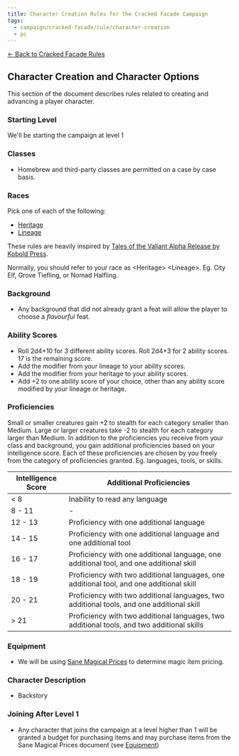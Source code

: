 ```yaml
---
title: Character Creation Rules for the Cracked Facade Campaign
tags:
  - campaign/cracked-facade/rule/character-creation
  - pc
---
```


[<- Back to Cracked Facade Rules](./index.md)

## Character Creation and Character Options

This section of the document describes rules related to creating and advancing a player character.

### Starting Level

We'll be starting the campaign at level 1

### Classes

- Homebrew and third-party classes are permitted on a case by case basis.

### Races

Pick one of each of the following:

- [Heritage](heritage/index.md)
- [Lineage](lineage/index.md)

These rules are heavily inspired by [Tales of the Valiant Alpha Release by Kobold Press](https://koboldpress.com/kpstore/product/tales-of-the-valiant-alpha-release-pdf/).

Normally, you should refer to your race as <Heritage\> <Lineage\>. Eg. City Elf, Grove Tiefling, or Nomad Halfling.

### Background

- Any background that did not already grant a feat will allow the player to choose a *flavourful* feat.

### Ability Scores

- Roll 2d4+10 for 3 different ability scores. Roll 2d4+3 for 2 ability scores. 17 is the remaining score.
- Add the modifier from your lineage to your ability scores.
- Add the modifier from your heritage to your ability scores.
- Add +2 to one ability score of your choice, other than any ability score modified by your lineage or heritage.

### Proficiencies

Small or smaller creatures gain +2 to stealth for each category smaller than Medium. Large or larger creatures take -2 to stealth for each category larger than Medium.
In addition to the proficiencies you receive from your class and background, you gain additional proficiencies based on your intelligence score. Each of these proficiencies are chosen by you freely from the category of proficiencies granted. Eg. languages, tools, or skills.

| Intelligence Score | Additional Proficiencies                                                                   |
| ------------------ | ------------------------------------------------------------------------------------------ |
| < 8                | Inability to read any language                                                             |
| 8 - 11             | -                                                                                          |
| 12 - 13            | Proficiency with one additional language                                                   |
| 14 - 15            | Proficiency with one additional language and one additional tool                           |
| 16 - 17            | Proficiency with one additional language, one additional tool, and one additional skill    |
| 18 - 19            | Proficiency with two additional languages, one additional tool, and one additional skill   |
| 20 - 21            | Proficiency with two additional languages, two additional tools, and one additional skill  |
| > 21               | Proficiency with two additional languages, two additional tools, and two additional skills |

### Equipment

- We will be using [Sane Magical Prices](https://drive.google.com/file/d/0B8XAiXpOfz9cMWt1RTBicmpmUDg/view?usp=sharing&resourcekey=0-ceHUken0_UhQ3Apa6g4SJA) to determine magic item pricing.

### Character Description

- Backstory

### Joining After Level 1

- Any character that joins the campaign at a level higher than 1 will be granted a budget for purchasing items and may purchase items from the Sane Magical Prices document (see [Equipment](#equipment))
